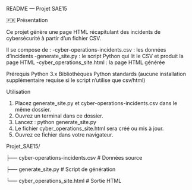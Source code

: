 README — Projet SAE15

🇫🇷 Présentation

Ce projet génère une page HTML récapitulant des incidents de cybersécurité à partir d’un fichier CSV.

Il se compose de :
-cyber-operations-incidents.csv : les données d’incidents
-generate_site.py : le script Python qui lit le CSV et produit la page HTML
-cyber_operations_site.html : la page HTML générée

Prérequis
Python 3.x
Bibliothèques Python standards (aucune installation supplémentaire requise si le script n’utilise que csv/html)

Utilisation
1. Placez generate_site.py et cyber-operations-incidents.csv dans le même dossier.
2. Ouvrez un terminal dans ce dossier.
3. Lancez :
python generate_site.py
4. Le fichier cyber_operations_site.html sera créé ou mis à jour.
5. Ouvrez ce fichier dans votre navigateur.

Projet_SAE15/

  ├── cyber-operations-incidents.csv   # Données source

  ├── generate_site.py                 # Script de génération

  └── cyber_operations_site.html       # Sortie HTML

